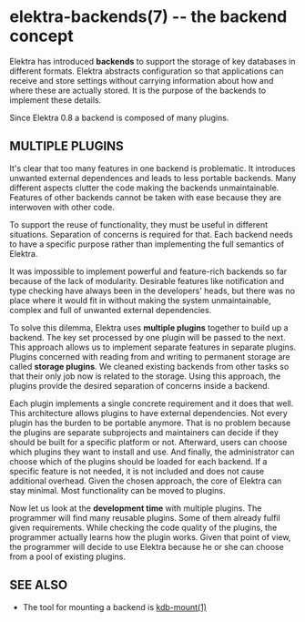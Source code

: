 # elektra-backends(7) -- the backend concept

Elektra has introduced **backends** to support the storage of
key databases in different formats.
Elektra abstracts configuration so that applications can receive
and store settings without carrying information
about how and where these are actually stored.
It is the purpose of the backends to implement these details.

Since Elektra 0.8 a backend is composed of many plugins.

## MULTIPLE PLUGINS

It's clear that too many features in one backend is
problematic. It introduces unwanted external dependences and leads to
less portable backends. Many different aspects clutter the code making
the backends unmaintainable. Features of other backends cannot be taken
with ease because they are interwoven with other code.

To support the reuse of functionality, they must be useful in different
situations. Separation of concerns is required for that. Each backend
needs to have a specific purpose rather than implementing the full
semantics of Elektra.

It was impossible to implement powerful and feature-rich backends so far
because of the lack of modularity. Desirable features like notification
and type checking have always been in the developers' heads, but there was
no place where it would fit in without making the system unmaintainable,
complex and full of unwanted external dependencies.

To solve this dilemma, Elektra uses **multiple plugins** together to
build up a backend. The key set processed by one plugin will be passed
to the next. This approach allows us to implement separate features
in separate plugins. Plugins concerned with reading from and writing to
permanent storage are called **storage plugins**.
We cleaned existing backends from other tasks so that their only job
now is related to the storage. Using this approach, the plugins provide
the desired separation of concerns inside a backend.

Each plugin implements a single concrete requirement and it does that
well. This architecture allows plugins to have external
dependencies. Not every plugin has the burden to be portable anymore.
That is no problem because the plugins are separate subprojects and
maintainers can decide if they should be built for a specific platform
or not. Afterward, users can choose which plugins they want to install
and use. And finally, the administrator can choose which of the plugins
should be loaded for each backend. If a specific feature is not needed,
it is not included and does not cause additional overhead. Given the
chosen approach, the core of Elektra can stay minimal.
Most functionality can be moved to plugins.

Now let us look at the **development time** with multiple plugins. The
programmer will find many reusable plugins. Some of them already fulfil
given requirements. While checking the code quality of the plugins,
the programmer actually learns how the plugin works. Given that point
of view, the programmer will decide to use Elektra because he or she
can choose from a pool of existing plugins.

## SEE ALSO

- The tool for mounting a backend is [kdb-mount(1)](kdb-mount.md)
